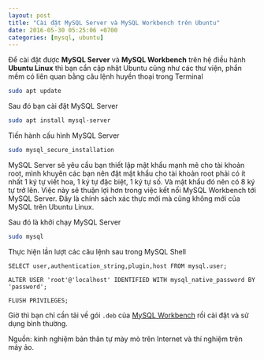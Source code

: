```yaml
---
layout: post
title: "Cài đặt MySQL Server và MySQL Workbench trên Ubuntu"
date: 2016-05-30 05:25:06 +0700
categories: [mysql, ubuntu]
---
```


Để cài đặt được **MySQL Server** và **MySQL Workbench** trên hệ điều hành **Ubuntu Linux** thì bạn cần cập nhật Ubuntu cũng như các thư viện, phần mềm có liên quan bằng câu lệnh huyền thoại trong Terminal
```bash
sudo apt update
```

Sau đó bạn cài đặt MySQL Server
```bash
sudo apt install mysql-server
```

Tiến hành cấu hình MySQL Server
```bash
sudo mysql_secure_installation
```
MySQL Server sẽ yêu cầu bạn thiết lập mật khẩu mạnh mẽ cho tài khoản root, mình khuyên các bạn nên đặt mật khẩu cho tài khoản root phải có ít nhất 1 ký tự viết hoa, 1 ký tự đặc biệt, 1 ký tự số. Và mật khẩu đó nên có 8 ký tự trở lên.
Việc này sẽ thuận lợi hơn trong việc kết nối MySQL Workbench tới MySQL Server.
Đây là chính sách xác thực mới mà cũng không mới của MySQL trên Ubuntu Linux.

Sau đó là khởi chạy MySQL Server
```bash
sudo mysql
```

Thực hiện lần lượt các câu lệnh sau trong MySQL Shell
```shell
SELECT user,authentication_string,plugin,host FROM mysql.user;
```

```shell
ALTER USER 'root'@'localhost' IDENTIFIED WITH mysql_native_password BY 'password';
```

```shell
FLUSH PRIVILEGES;
```

Giờ thì bạn chỉ cần tải về gói `.deb` của [MySQL Workbench](https://dev.mysql.com/downloads/workbench/) rồi cài đặt và sử dụng bình thường.

Nguồn: kinh nghiệm bản thân tự mày mò trên Internet và thí nghiệm trên máy ảo.